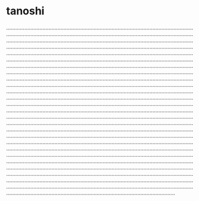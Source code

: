 # tanoshi

........................................................................................................................................................................................................................................................................................................................................................................................................................................................................................................................................................................................................................................................................................................................................................................................................................................................................................................................................................................................................................................................................................................................................................................................................................................................................................................................................................................................................................................................................................................................................................................................................................................................................................................................................................................................................................................................................................................................................................................................................................................................................................................................................................................................................................................................................................................................................................................................................................................................................................................................................................................................................................................................................................................................................................................................................................................................................................................................................................................................................................................................................................................................................................................................................................................................................................................................................................................................................................................................................
